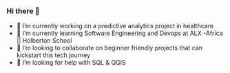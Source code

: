 ### Hi there 👋

- 🔭 I’m currently working on a predictive analytics project in healthcare
- 🌱 I’m currently learning Software Engineering and Devops at ALX -Africa || Holberton School
- 👯 I’m looking to collaborate on beginner friendly projects that can kickstart this tech journey
- 🤔 I’m looking for help with SQL & QGIS
